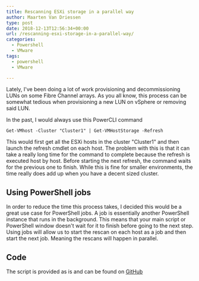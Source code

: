 ```yaml
---
title: Rescanning ESXi storage in a parallel way
author: Maarten Van Driessen
type: post
date: 2018-12-13T12:56:34+00:00
url: /rescanning-esxi-storage-in-a-parallel-way/
categories:
  - Powershell
  - VMware
tags:
  - powershell
  - VMware

---
```

Lately, I've been doing a lot of work provisioning and decommissioning LUNs on some Fibre Channel arrays. As you all know, this process can be somewhat tedious when provisioning a new LUN on vSphere or removing said LUN.

In the past, I would always use this PowerCLI command

```Get-VMhost -Cluster "Cluster1" | Get-VMHostStorage -Refresh```

This would first get all the ESXi hosts in the cluster "Cluster1" and then launch the refresh cmdlet on each host. The problem with this is that it can take a really long time for the command to complete because the refresh is executed host by host. Before starting the next refresh, the command waits for the previous one to finish. While this is fine for smaller environments, the time really does add up when you have a decent sized cluster.

## Using PowerShell jobs

In order to reduce the time this process takes, I decided this would be a great use case for PowerShell jobs. A job is essentially another PowerShell instance that runs in the background. This means that your main script or PowerShell window doesn't wait for it to finish before going to the next step. Using jobs will allow us to start the rescan on each host as a job and then start the next job. Meaning the rescans will happen in parallel.

## Code

The script is provided as is and can be found on [GitHub](https://github.com/mvandriessen/Invoke-RescanAllHBAGitHub)